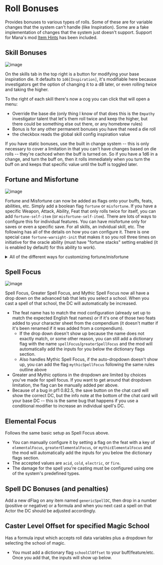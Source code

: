 # Roll Bonuses

Provides bonuses to various types of rolls. Some of these are for variable changes that the system can't handle (like Inspiration). Some are a fake implementation of changes that the system just doesn't support. Support for Mana's mod [Item Hints](https://gitlab.com/koboldworks/pf1/item-hints) has been included.

## Skill Bonuses
![image](https://user-images.githubusercontent.com/3664822/183241183-9f899996-6f2a-455a-a711-054039365d31.png)

On the skills tab in the top right is a button for modifying your base inspiration die. It defaults to `1d6[Inspiration]`, it's modifiable here because investigators get the option of changing it to a d8 later, or even rolling twice and taking the higher.

To the right of each skill there's now a cog you can click that will open a menu:

- Override the base die (only thing I know of that does this is the `Empathy` investigator talent that let's them roll twice and keep the higher, but there could be something else out there, or any homebrew rules)
- Bonus is for any other permanent bonuses you have that need a die roll
- the checkbox reads the global skill config inspiration value

If you have static bonuses, use the built in change system -- this is only necessary to cover a limitation in that you can't have changes based on die rolls -- they're cachced when the buff is turned on. So if you have a 1d6 in a change, and turn the buff on, then it rolls immediately when you turn the buff on and keeps that specific value until the buff is toggled later.

## Fortune and Misfortune
![image](https://github.com/dmrickey/ckl-foundry-modules/assets/3664822/66d2135b-27e4-44de-8098-f6a5ed4572df)

Fortune and Misfortune can now be added as flags onto your buffs, feats, abilities, etc. Simply add a boolean flag `fortune` or `misfortune`. If you have a specific Weapon, Attack, Ability, Feat that only rolls twice for itself, you can add `fortune-self-item` (or `misfortune-self-item`).  There are lots of ways to configure this for individual features. You can have misfortune only for saves or even a specific save. For all skills, an indvidual skill, etc. The following has all of the details on how you can configure it. There is one special case `fortune-warsight-init` that makes it so you roll three times on initiative for the oracle ability (must have "fortune stacks" setting enabled (it is enabled by default) for this ability to work).

<details>
  <summary>All of the different ways for customizing fortune/misfortune</summary>

    For brevity, I'll only list `fortune-`, but everything also applies to `misfortune-`.

    ### Everything
    - `fortune`

    ### Only for the Item that has the flag
    - `fortune-self-item`

    ### Ability Checks
    - `fortune-ability`
      - You can fortune a specific ability by appending its 3-letter abbreviation `fortune_ability_xxx`
      - e.g. `fortune-ability_str`

    ### Attacks
    - `fortune-attack`
      - `fortune-attack_melee` 
      - `fortune-attack_ranged`
    - attacks also use bab
    - if the action is configured as a Melee/Ranged Combat Maneuver, it will also use cmb

    ### Base Attack Bonus
    - `fortune-bab`

    ### Caster Level Checks
    - `fortune-cl`
      - `fortune-cl_primary`
      - `fortune-cl_secondary`
      - `fortune-cl_tertiary`
      - `fortune-cl_spelllike
      - can also use the class configured for the spell book e.g. `fortune-cl_druid`

    ### Combat Maneuver Checks
    - `fortune-cmb`
      - `fortune-cmb_melee`
      - `fortune-cmb_ranged`
        - melee/ranged only work for Actions configured as melee/ranged CMB, not for when rolling "CMB" directly off the character sheet because there's no way to tell if  that's for melee or one of the few ranged options
    - cmb also use bab

    ### Concentration Checks
    - `fortune-concentration`
      - `fortune-concentration_primary`
      - `fortune-concentration_secondary`
      - `fortune-concentration_tertiary`
      - `fortune-concentration_spelllike
      - can also use the class configured for the spell book e.g. `fortune-concentration_druid`

    ### Initiative Checks
    - `fortune-init`
    - `fortune-warsight-init`
      - special oracle ability that allows choosing one of the three dice (I will not let you choose a lower dice, I pick the highest, you can delay if you want)
      - must have the setting "fortune stacks" enabled

    ### Saving Throws
    - `fortune-save`
      - `fortune-save_fort`
      - `fortune-save_ref`
      - `fortune-save_will`

    ### Skill Checks
    - `fortune-skill`
      - You can fortune a specific ability by appending its 3-letter abbreviation `fortune_skill_xxx`
        - e.g. `fortune-skill_ken`
      - It will work with perform/craft/profession subskills
        - e.g. `fortune-skill_crf.subSkills.crf1
      - It will work with custom skills
        - e.g. `fortune-skill_theIdYouPutInTheInput
        - e.g. `fortune-skill_newSkill2

</details>

## Spell Focus
![image](https://user-images.githubusercontent.com/3664822/216522228-0968c234-3b89-47c0-b0e9-addf9accad34.png)

Spell Focus, Greater Spell Focus, and Mythic Spell Focus now all have a drop down on the advanced tab that lets you select a school. When you cast a spell of that school, the DC will automatically be increased.
- The feat name has to match the mod configuration (already set up to match the expected English feat names) _*or*_ if it's one of those two feats added to your character sheet from the compendium (it doesn't matter if it's been renamed if it was added from a compendium).
  - If the drop down doesn't show up because the name does not exactly match, or some other reason, you can still add a dictionary flag with the name `spellFocus`/`greaterSpellFocus` and the mod will automatically add the inputs for you below the dictionary flags section.
  - Also handles Mythic Spell Focus, if the auto-dropdown doesn't show up, you can add the flag `mythicSpellFocus` following the same rules outline above
- Greater and Mythic options in the dropdown are limited by choices you've made for spell focus. If you want to get around that dropdown limitation, the flag can be manually added per above.
- Because of a bug in pf1 0.82.5, the save button on the chat card will show the correct DC, but the info note at the bottom of the chat card will your base DC -- this is the same bug that happens if you use a conditional modifier to increase an individual spell's DC.

## Elemental Focus
Follows the same basic setup as Spell Focus above.
- You can manually configure it by setting a flag on the feat with a key of `elementalFocus`, `greaterElementalFocus`, or `mythicElementalFocus` and the mod will automatically add the inputs for you below the dictionary flags section.
- The accepted values are `acid`, `cold`, `electric`, or `fire`.
- The damage for the spell you're casting must be configured using one of the system's predefined types.

## Spell DC Bonuses (and penalties)
Add a new dFlag on any item named `genericSpellDC`, then drop in a number (positive or negative) or a formula and when you next cast a spell on that Actor the DC should be adjusted accordingly.

##  Caster Level Offset for specified Magic School
Has a formula input which accepts roll data variables plus a dropdown for selecting the school of magic.
- You must add a dictionary flag `schoolClOffset` to your buff/feature/etc. Once you add that, the inputs will show up below.
